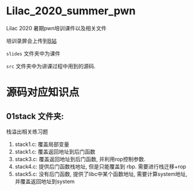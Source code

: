 # Lilac_2020_summer_pwn
Lilac 2020 暑期pwn培训课件以及相关文件

培训录屏会上传到[B站](https://space.bilibili.com/40145638)

`slides` 文件夹中为课件

`src` 文件夹中为讲课过程中用到的源码.


# 源码对应知识点

## 01stack 文件夹:

栈溢出相关练习题

1. stack1.c: 覆盖局部变量
2. stack1.c: 覆盖返回地址到后门函数
3. stack3.c: 覆盖返回地址到后门函数, 并利用rop控制参数.
4. stack4.c: 提供后门函数栈地址, 但是只能覆盖到 rbp. 需要进行栈迁移+rop
5. stack5.c: 没有后门函数, 提供了libc中某个函数地址, 需要计算system地址, 并覆盖返回地址到system